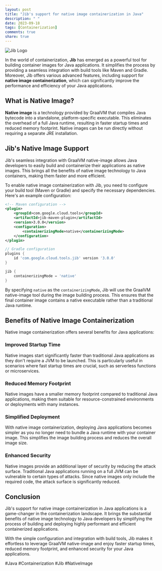 ```yaml
---
layout: post
title: "Jib's support for native image containerization in Java"
description: " "
date: 2023-09-18
tags: [Containerization]
comments: true
share: true
---
```


![Jib Logo](https://example.com/jib-logo.png)

In the world of containerization, **Jib** has emerged as a powerful tool for building container images for Java applications. It simplifies the process by providing a seamless integration with build tools like Maven and Gradle. Moreover, Jib offers various advanced features, including support for **native image containerization**, which can significantly improve the performance and efficiency of your Java applications.

## What is Native Image?

**Native image** is a technology provided by GraalVM that compiles Java bytecode into a standalone, platform-specific executable. This eliminates the overhead of a full Java runtime, resulting in faster startup times and reduced memory footprint. Native images can be run directly without requiring a separate JRE installation.

## Jib's Native Image Support

Jib's seamless integration with GraalVM native-image allows Java developers to easily build and containerize their applications as native images. This brings all the benefits of native image technology to Java containers, making them faster and more efficient.

To enable native image containerization with Jib, you need to configure your build tool (Maven or Gradle) and specify the necessary dependencies. Here's an example configuration:

```xml
<!-- Maven configuration -->
<plugin>
    <groupId>com.google.cloud.tools</groupId>
    <artifactId>jib-maven-plugin</artifactId>
    <version>3.0.0</version>
    <configuration>
        <containerizingMode>native</containerizingMode>
    </configuration>
</plugin>
```

```groovy
// Gradle configuration
plugins {
    id 'com.google.cloud.tools.jib' version '3.0.0'
}

jib {
    containerizingMode = 'native'
}
```

By specifying `native` as the `containerizingMode`, Jib will use the GraalVM native-image tool during the image building process. This ensures that the final container image contains a native executable rather than a traditional Java runtime.

## Benefits of Native Image Containerization

Native image containerization offers several benefits for Java applications:

### Improved Startup Time

Native images start significantly faster than traditional Java applications as they don't require a JVM to be launched. This is particularly useful in scenarios where fast startup times are crucial, such as serverless functions or microservices.

### Reduced Memory Footprint

Native images have a smaller memory footprint compared to traditional Java applications, making them suitable for resource-constrained environments or deployments with many instances.

### Simplified Deployment

With native image containerization, deploying Java applications becomes simpler as you no longer need to bundle a Java runtime with your container image. This simplifies the image building process and reduces the overall image size.

### Enhanced Security

Native images provide an additional layer of security by reducing the attack surface. Traditional Java applications running on a full JVM can be vulnerable to certain types of attacks. Since native images only include the required code, the attack surface is significantly reduced.

## Conclusion

Jib's support for native image containerization in Java applications is a game-changer in the containerization landscape. It brings the substantial benefits of native image technology to Java developers by simplifying the process of building and deploying highly performant and efficient containerized applications.

With the simple configuration and integration with build tools, Jib makes it effortless to leverage GraalVM native-image and enjoy faster startup times, reduced memory footprint, and enhanced security for your Java applications.

#Java #Containerization #Jib #NativeImage